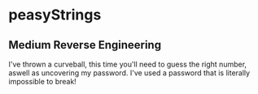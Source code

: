 # peasyStrings
## Medium Reverse Engineering

I've thrown a curveball, this time you'll need to guess the right number, aswell as uncovering my password. I've used a password that is literally impossible to break!
